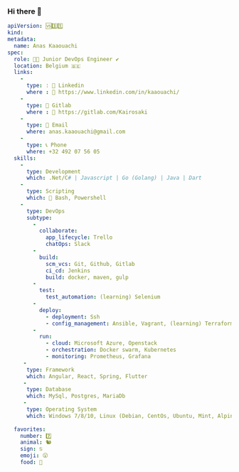 ### Hi there 👋

```yaml
apiVersion: 🆚3️⃣1️⃣
kind: 
metadata:
  name: Anas Kaaouachi
spec:
  role: 👨‍💻 Junior DevOps Engineer ✔️
  location: Belgium 🇧🇪
  links:
    - 
      type: : 💬 Linkedin
      where : 🔗 https://www.linkedin.com/in/kaaouachi/
    - 
      type: 🌱 Gitlab
      where : 🔗 https://gitlab.com/Kairosaki
    - 
      type: 📧 Email
      where: anas.kaaouachi@gmail.com
    -
      type: 📞 Phone
      where: +32 492 07 56 05
  skills:
    - 
      type: Development
      which: .Net/C# | Javascript | Go (Golang) | Java | Dart
    - 
      type: Scripting
      which: 🐚 Bash, Powershell
    -
      type: DevOps
      subtype:
        - 
          collaborate:
            app_lifecycle: Trello
            chatOps: Slack
        -
          build:
            scm_vcs: Git, Github, Gitlab
            ci_cd: Jenkins
            build: docker, maven, gulp
        - 
          test:
            test_automation: (learning) Selenium
        - 
          deploy:
            - deployment: Ssh
            - config_management: Ansible, Vagrant, (learning) Terraform
        -
          run:
            - cloud: Microsoft Azure, Openstack
            - orchestration: Docker swarm, Kubernetes
            - monitoring: Prometheus, Grafana
     -
      type: Framework
      which: Angular, React, Spring, Flutter
     -
      type: Database
      which: MySql, Postgres, MariaDb
     -
      type: Operating System
      which: Windows 7/8/10, Linux (Debian, CentOs, Ubuntu, Mint, Alpine)
      
  favorites:
    number: 7️⃣
    animal: 🐿️
    sign: ♋
    emoji: 😮
    food: 🍨
```

<!--
**Kairosaki/Kairosaki** is a ✨ _special_ ✨ repository because its `README.md` (this file) appears on your GitHub profile.

Here are some ideas to get you started:

- 🔭 I’m currently working on ...
- 🌱 I’m currently learning ...
- 👯 I’m looking to collaborate on ...
- 🤔 I’m looking for help with ...
- 💬 Ask me about ...
- 
- 😄 Pronouns: ...
- ⚡ Fun fact: ...
-->
